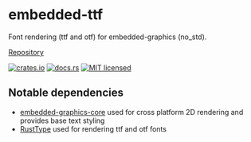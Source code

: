 # embedded-ttf

Font rendering (ttf and otf) for embedded-graphics (no_std).

<a href="TODO">Repository</a>

[![crates.io](https://img.shields.io/badge/crates.io-0.1.1-orange.svg)](https://crates.io/crates/embedded-ttf)
[![docs.rs](https://img.shields.io/badge/docs-0.1.1-blue.svg)](https://docs.rs/embedded-ttf/0.2.0/embedded-ttf/)
[![MIT licensed](https://img.shields.io/badge/license-MIT-blue.svg)](./LICENSE)

## Notable dependencies

* [embedded-graphics-core](https://github.com/embedded-graphics/embedded-graphics) used for cross platform 2D rendering and provides base text styling
* [RustType](https://gitlab.redox-os.org/redox-os/rusttype) used for rendering ttf and otf fonts


